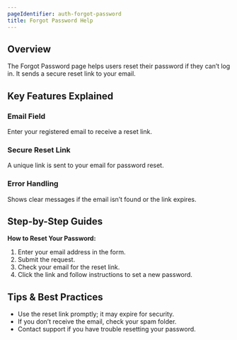 ```yaml
---
pageIdentifier: auth-forgot-password
title: Forgot Password Help
---
```


## Overview
The Forgot Password page helps users reset their password if they can’t log in. It sends a secure reset link to your email.

## Key Features Explained
### Email Field
Enter your registered email to receive a reset link.

### Secure Reset Link
A unique link is sent to your email for password reset.

### Error Handling
Shows clear messages if the email isn’t found or the link expires.

## Step-by-Step Guides
**How to Reset Your Password:**
1. Enter your email address in the form.
2. Submit the request.
3. Check your email for the reset link.
4. Click the link and follow instructions to set a new password.

## Tips & Best Practices
- Use the reset link promptly; it may expire for security.
- If you don’t receive the email, check your spam folder.
- Contact support if you have trouble resetting your password.
